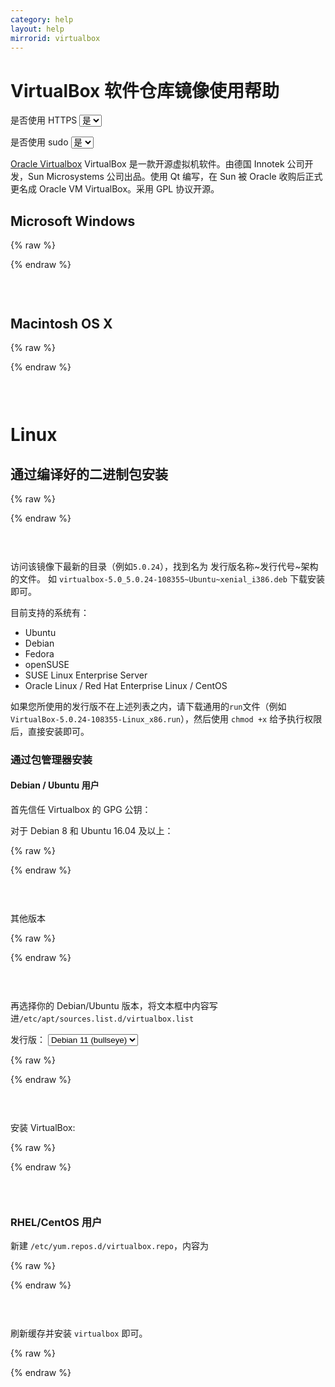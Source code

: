 ```yaml
---
category: help
layout: help
mirrorid: virtualbox
---
```


# VirtualBox 软件仓库镜像使用帮助

<form class="form-inline">
<div class="form-group">
	<label>是否使用 HTTPS</label>
	<select id="http-select" class="form-control content-select" data-target="#content-0,#content-1,#content-2,#content-3,#content-4,#content-5,#content-6,#content-7,#content-8">
	  <option data-http_protocol="https://" selected>是</option>
	  <option data-http_protocol="http://">否</option>
	</select>
</div>
</form>


<form class="form-inline">
<div class="form-group">
	<label>是否使用 sudo</label>
	<select id="sudo-select" class="form-control content-select" data-target="#content-0,#content-1,#content-2,#content-3,#content-4,#content-5,#content-6,#content-7,#content-8">
	  <option data-sudo="sudo " data-sudoE="sudo -E " selected>是</option>
	  <option data-sudo="" data-sudoE="">否</option>
	</select>
</div>
</form>



[Oracle Virtualbox](https://www.virtualbox.org/) VirtualBox 是一款开源虚拟机软件。由德国 Innotek 公司开发，Sun Microsystems 公司出品。使用 Qt 编写，在 Sun 被 Oracle 收购后正式更名成 Oracle VM VirtualBox。采用 GPL 协议开源。

## Microsoft Windows



{% raw %}
<script id="template-0" type="x-tmpl-markup">
# Windows 最新版
{{http_protocol}}{{mirror}}/virtualbox-Win-latest.exe
</script>
{% endraw %}

<p></p>

<pre>
<code id="content-0" class="language-bash" data-template="#template-0" data-select="#http-select,#sudo-select">
</code>
</pre>



## Macintosh OS X



{% raw %}
<script id="template-1" type="x-tmpl-markup">
# OS X 最新版
{{http_protocol}}{{mirror}}/virtualbox-osx-latest.dmg
</script>
{% endraw %}

<p></p>

<pre>
<code id="content-1" class="language-bash" data-template="#template-1" data-select="#http-select,#sudo-select">
</code>
</pre>


# Linux

## 通过编译好的二进制包安装



{% raw %}
<script id="template-2" type="x-tmpl-markup">
{{http_protocol}}{{mirror}}
</script>
{% endraw %}

<p></p>

<pre>
<code id="content-2" class="language-plaintext" data-template="#template-2" data-select="#http-select,#sudo-select">
</code>
</pre>


访问该镜像下最新的目录（例如`5.0.24`），找到名为 发行版名称~发行代号~架构 的文件。
如 `virtualbox-5.0_5.0.24-108355~Ubuntu~xenial_i386.deb` 下载安装即可。

目前支持的系统有：

* Ubuntu
* Debian
* Fedora
* openSUSE
* SUSE Linux Enterprise Server
* Oracle Linux / Red Hat Enterprise Linux / CentOS

如果您所使用的发行版不在上述列表之内，请下载通用的`run`文件（例如`VirtualBox-5.0.24-108355-Linux_x86.run`），然后使用 `chmod +x` 给予执行权限后，直接安装即可。

### 通过包管理器安装

#### Debian / Ubuntu 用户

首先信任 Virtualbox 的 GPG 公钥：

对于 Debian 8 和 Ubuntu 16.04 及以上：



{% raw %}
<script id="template-3" type="x-tmpl-markup">
wget -q https://www.virtualbox.org/download/oracle_vbox_2016.asc -O- | {{sudo}}apt-key add -
</script>
{% endraw %}

<p></p>

<pre>
<code id="content-3" class="language-shell" data-template="#template-3" data-select="#http-select,#sudo-select">
</code>
</pre>


其他版本



{% raw %}
<script id="template-4" type="x-tmpl-markup">
wget -q https://www.virtualbox.org/download/oracle_vbox.asc -O- | {{sudo}}apt-key add -
</script>
{% endraw %}

<p></p>

<pre>
<code id="content-4" class="language-shell" data-template="#template-4" data-select="#http-select,#sudo-select">
</code>
</pre>


再选择你的 Debian/Ubuntu 版本，将文本框中内容写进`/etc/apt/sources.list.d/virtualbox.list`



<form class="form-inline">
<div class="form-group">
  <label>发行版：</label>
    <select id="select-5-0" class="form-control content-select" data-target="#content-5">
      <option data-release_name="bullseye" selected>Debian 11 (bullseye)</option>
      <option data-release_name="buster">Debian 10 (buster)</option>
      <option data-release_name="stretch">Debian 9 (stretch)</option>
      <option data-release_name="jessie">Debian 8 (jessie)</option>
      <option data-release_name="jammy">Ubuntu 22.04 LTS</option>
      <option data-release_name="focal">Ubuntu 20.04 LTS</option>
      <option data-release_name="bionic">Ubuntu 18.04 LTS</option>
      <option data-release_name="xenial">Ubuntu 16.04 LTS</option>
      <option data-release_name="trusty">Ubuntu 14.04 LTS</option>
    </select>
</div>
</form>

{% raw %}
<script id="template-5" type="x-tmpl-markup">
deb {{http_protocol}}{{mirror}}/apt/ {{release_name}} contrib
</script>
{% endraw %}

<p></p>

<pre>
<code id="content-5" class="language-bash" data-template="#template-5" data-select="#http-select,#sudo-select,#select-5-0">
</code>
</pre>


安装 VirtualBox:



{% raw %}
<script id="template-6" type="x-tmpl-markup">
{{sudo}}apt-get update
{{sudo}}apt-get install virtualbox
# 此时会列出具体可用版本，选择所需版本安装
</script>
{% endraw %}

<p></p>

<pre>
<code id="content-6" class="language-bash" data-template="#template-6" data-select="#http-select,#sudo-select">
</code>
</pre>


### RHEL/CentOS 用户


新建 `/etc/yum.repos.d/virtualbox.repo`，内容为



{% raw %}
<script id="template-7" type="x-tmpl-markup">
[virtualbox]
name=Virtualbox Repository
baseurl={{http_protocol}}{{mirror}}/rpm/el$releasever/
gpgcheck=0
enabled=1
</script>
{% endraw %}

<p></p>

<pre>
<code id="content-7" class="language-ini" data-template="#template-7" data-select="#http-select,#sudo-select">
</code>
</pre>


刷新缓存并安装 `virtualbox` 即可。



{% raw %}
<script id="template-8" type="x-tmpl-markup">
{{sudo}}yum makecache
{{sudo}}yum search VirtualBox
# 此时会列出具体可用版本，选择所需版本安装即可
</script>
{% endraw %}

<p></p>

<pre>
<code id="content-8" class="language-bash" data-template="#template-8" data-select="#http-select,#sudo-select">
</code>
</pre>


